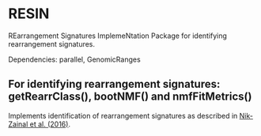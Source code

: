 # RESIN
REarrangement Signatures ImplemeNtation
Package for identifying rearrangement signatures.

Dependencies: parallel, GenomicRanges

## For identifying rearrangement signatures: getRearrClass(), bootNMF() and nmfFitMetrics()
Implements identification of rearrangement signatures as described in [Nik-Zainal et al. (2016)](https://www.nature.com/articles/nature17676).
